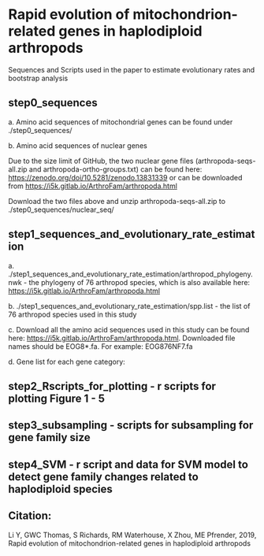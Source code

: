 # Rapid evolution of mitochondrion-related genes in haplodiploid arthropods

Sequences and Scripts used in the paper to estimate evolutionary rates and bootstrap analysis


## step0_sequences

a. Amino acid sequences of mitochondrial genes can be found under ./step0_sequences/

b. Amino acid sequences of nuclear genes

Due to the size limit of GitHub, the two nuclear gene files (arthropoda-seqs-all.zip and arthropoda-ortho-groups.txt) can be found here: https://zenodo.org/doi/10.5281/zenodo.13831339 or can be downloaded from https://i5k.gitlab.io/ArthroFam/arthropoda.html

Download the two files above and unzip arthropoda-seqs-all.zip to ./step0_sequences/nuclear_seq/


## step1_sequences_and_evolutionary_rate_estimation

a. ./step1_sequences_and_evolutionary_rate_estimation/arthropod_phylogeny.nwk - the phylogeny of 76 arthropod species, which is also available here: https://i5k.gitlab.io/ArthroFam/arthropoda.html

b. ./step1_sequences_and_evolutionary_rate_estimation/spp.list - the list of 76 arthropod species used in this study

c. Download all the amino acid sequences used in this study can be found here: https://i5k.gitlab.io/ArthroFam/arthropoda.html. Downloaded file names should be EOG8\*.fa. For example: EOG876NF7.fa

d. Gene list for each gene category: 

## step2_Rscripts_for_plotting - r scripts for plotting Figure 1 - 5

## step3_subsampling - scripts for subsampling for gene family size

## step4_SVM - r script and data for SVM model to detect gene family changes related to haplodiploid species

## Citation: 
Li Y, GWC Thomas, S Richards, RM Waterhouse, X Zhou, ME Pfrender, 2019, Rapid evolution of mitochondrion-related genes in haplodiploid arthropods
